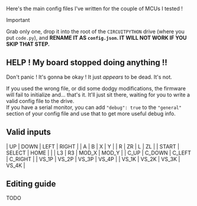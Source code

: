 Here's the main config files I've written for the couple of MCUs I tested !

> [!IMPORTANT]
> Grab only one, drop it into the root of the `CIRCUITPYTHON` drive (where you put `code.py`), and **RENAME IT AS `config.json`. IT WILL NOT WORK IF YOU SKIP THAT STEP.**

## HELP ! My board stopped doing anything !!

Don't panic ! It's gonna be okay ! It just *appears* to be dead. It's not.

If you used the wrong file, or did some dodgy modifications, the firmware will fail to initialize and... that's it. It'll just sit there, waiting for you to write a valid config file to the drive.  
If you have a serial monitor, you can add `"debug": true` to the `"general"` section of your config file and use that to get more useful debug info.

## Valid inputs

| UP | DOWN | LEFT | RIGHT |
| A | B | X | Y |
| R | ZR | L | ZL |
| START | SELECT | HOME | |
| L3 | R3 | MOD\_X | MOD\_Y |
| C\_UP | C\_DOWN | C\_LEFT | C\_RIGHT |
| VS\_1P | VS\_2P | VS\_3P | VS\_4P |
| VS\_1K | VS\_2K | VS\_3K | VS\_4K |

## Editing guide

TODO
